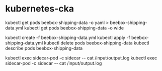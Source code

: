 # kubernetes-cka

kubectl get pods beebox-shipping-data -o yaml > beebox-shipping-data.yml
kubectl get pods beebox-shipping-data -o wide

kubectl create -f  beebox-shipping-data.yml
kubectl apply -f  beebox-shipping-data.yml
kubectl delete pods beebox-shipping-data
kubectl describe pods beebox-shipping-data

kubectl exec sidecar-pod -c sidecar -- cat /input/output.log
kubectl exec sidecar-pod -c sidecar -- cat /input/output.log
